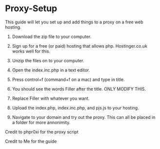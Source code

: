 # Proxy-Setup
This guide will let you set up and add things to a proxy on a free web hosting.


1) Download the zip file to your computer.

2) Sign up for a free (or paid) hosting that allows php.  Hostinger.co.uk works well for this.

3) Unzip the files on to your computer.

4) Open the index.inc.php in a text editor.

5) Press control+f (command+f on a mac) and type in title.

6) You should see the words Filler after the title.  ONLY MODIFY THIS.

7) Replace Filler with whatever you want. 

8) Upload the index.php, index.inc.php, and pjs.js to your hosting.  

9) Navigate to your domain and try out the proxy.  This can all be placed in a folder for more annonimity.

Credit to phpr0xi for the proxy script

Credit to Me for the guide
